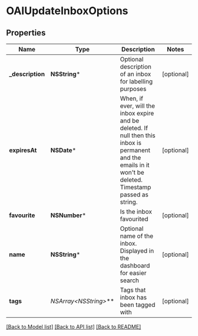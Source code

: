 # OAIUpdateInboxOptions

## Properties
Name | Type | Description | Notes
------------ | ------------- | ------------- | -------------
**_description** | **NSString*** | Optional description of an inbox for labelling purposes | [optional] 
**expiresAt** | **NSDate*** | When, if ever, will the inbox expire and be deleted. If null then this inbox is permanent and the emails in it won&#39;t be deleted. Timestamp passed as string. | [optional] 
**favourite** | **NSNumber*** | Is the inbox favourited | [optional] 
**name** | **NSString*** | Optional name of the inbox. Displayed in the dashboard for easier search | [optional] 
**tags** | **NSArray&lt;NSString*&gt;*** | Tags that inbox has been tagged with | [optional] 

[[Back to Model list]](../README.md#documentation-for-models) [[Back to API list]](../README.md#documentation-for-api-endpoints) [[Back to README]](../README.md)


